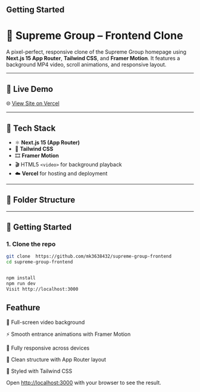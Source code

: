 
## Getting Started


# 🚗 Supreme Group – Frontend Clone

A pixel-perfect, responsive clone of the Supreme Group homepage using **Next.js 15 App Router**, **Tailwind CSS**, and **Framer Motion**. It features a background MP4 video, scroll animations, and responsive layout.

---

## 🔗 Live Demo

🌐 [View Site on Vercel](https://supreme-group-frontend-blue.vercel.app/)



---

## 🧱 Tech Stack

- ⚛️ **Next.js 15 (App Router)**
- 🎨 **Tailwind CSS**
- 🎞 **Framer Motion**
- 🎬 HTML5 `<video>` for background playback
- ☁️ **Vercel** for hosting and deployment

---

## 📁 Folder Structure




---

## 🚀 Getting Started

### 1. Clone the repo

```bash
git clone  https://github.com/mk3638432/supreme-group-frontend
cd supreme-group-frontend


npm install
npm run dev
Visit http://localhost:3000

```

## Feathure 

🔁 Full-screen video background

⚡️ Smooth entrance animations with Framer Motion

📱 Fully responsive across devices

🧠 Clean structure with App Router layout

💨 Styled with Tailwind CSS


Open [http://localhost:3000](http://localhost:3000) with your browser to see the result.

